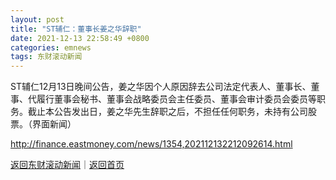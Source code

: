 ```yaml
---
layout: post
title: "ST辅仁：董事长姜之华辞职"
date: 2021-12-13 22:58:49 +0800
categories: emnews
tags: 东财滚动新闻
---
```


ST辅仁12月13日晚间公告，姜之华因个人原因辞去公司法定代表人、董事长、董事、代履行董事会秘书、董事会战略委员会主任委员、董事会审计委员会委员等职务。截止本公告发出日，姜之华先生辞职之后，不担任任何职务，未持有公司股票。（界面新闻）

<http://finance.eastmoney.com/news/1354,202112132212092614.html>

[返回东财滚动新闻](//finews.withounder.com/emnews/)｜[返回首页](//finews.withounder.com/)